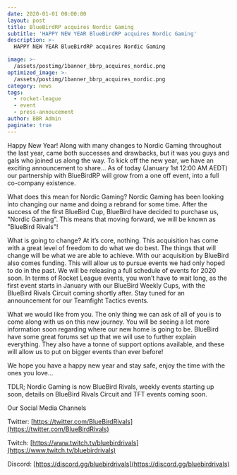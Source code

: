 ```yaml
---
date: 2020-01-01 00:00:00
layout: post
title: BlueBirdRP acquires Nordic Gaming
subtitle: 'HAPPY NEW YEAR BlueBirdRP acquires Nordic Gaming'
description: >-
  HAPPY NEW YEAR BlueBirdRP acquires Nordic Gaming 

image: >-
  /assets/postimg/1banner_bbrp_acquires_nordic.png
optimized_image: >-
  /assets/postimg/1banner_bbrp_acquires_nordic.png
category: news
tags:
  - rocket-league
  - event
  - press-annoucement
author: BBR Admin
paginate: true
---
```

Happy New Year!
Along with many changes to Nordic Gaming throughout the last year, came both successes and drawbacks, but it was you guys and gals who joined us along the way.
To kick off the new year, we have an exciting announcement to share... As of today (January 1st 12:00 AM AEDT) our partnership with BlueBirdRP will grow from a one off event, into a full co-company existence.

What does this mean for Nordic Gaming?
Nordic Gaming has been looking into changing our name and doing a rebrand for some time. After the success of the first BlueBird Cup, BlueBird have decided to purchase us, "Nordic Gaming". This means that moving forward, we will be known as "BlueBird Rivals"!

What is going to change?
At it’s core, nothing. This acquisition has come with a great level of freedom to do what we do best. The things that will change will be what we are able to achieve. With our acquisition by BlueBird also comes funding. This will allow us to pursue events we had only hoped to do in the past. We will be releasing a full schedule of events for 2020 soon. In terms of Rocket League events, you won’t have to wait long, as the first event starts in January with our BlueBird Weekly Cups, with the BlueBird Rivals Circuit coming shortly after. Stay tuned for an announcement for our Teamfight Tactics events.

What we would like from you.
The only thing we can ask of all of you is to come along with us on this new journey. You will be seeing a lot more information soon regarding where our new home is going to be. BlueBird have some great forums set up that we will use to further explain everything. They also have a tonne of support options available, and these will allow us to put on bigger events than ever before!

We hope you have a happy new year and stay safe, enjoy the time with the ones you love...

TDLR;
Nordic Gaming is now BlueBird Rivals, weekly events starting up soon, details on BlueBird Rivals Circuit and TFT events coming soon.

Our Social Media Channels

Twitter: [https://twitter.com/BlueBirdRivals](https://twitter.com/BlueBirdRivals)

Twitch: [https://www.twitch.tv/bluebirdrivals](https://www.twitch.tv/bluebirdrivals)

Discord: [https://discord.gg/bluebirdrivals](https://discord.gg/bluebirdrivals)

